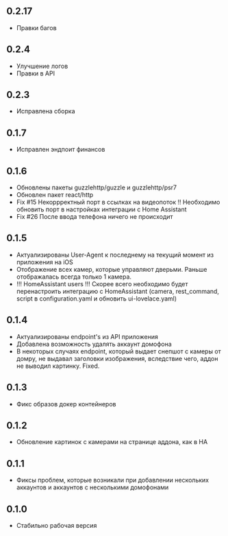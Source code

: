 ## 0.2.17
- Правки багов
## 0.2.4
- Улучшение логов
- Правки в API
## 0.2.3
- Исправлена сборка
## 0.1.7
- Исправлен эндпоит финансов
## 0.1.6
- Обновлены пакеты guzzlehttp/guzzle и guzzlehttp/psr7
- Обновлен пакет react/http
- Fix #15 Некоррректный порт в ссылках на видеопоток !! Необходимо обновить порт в настройках интеграции с Home Assistant
- Fix #26 После ввода телефона ничего не происходит

## 0.1.5
- Актуализированы User-Agent к последнему на текущий момент из приложения на iOS
- Отображение всех камер, которые управляют дверьми. Раньше отображалась всегда только 1 камера.
- !!! HomeAssistant users !!! Скорее всего необходимо будет перенастроить интеграцию с HomeAssistant (camera, rest_command, script в configuration.yaml и обновить ui-lovelace.yaml)

## 0.1.4
- Актуализированы endpoint's из API приложения
- Добавлена возможность удалять аккаунт домофона
- В некоторых случаях endpoint, который выдает снепшот с камеры от домру, не выдавал заголовки изображения, вследствие чего, аддон не выводил картинку. Fixed.

## 0.1.3
- Фикс образов докер контейнеров

## 0.1.2
- Обновление картинок с камерами на странице аддона, как в HA

## 0.1.1
- Фиксы проблем, которые возникали при добавлении нескольких аккаунтов и аккаунтов с несколькими домофонами

## 0.1.0
- Стабильно рабочая версия
